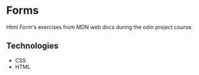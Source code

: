 # Forms
Html Form's exercises from MDN web docs during the odin project course.

## Technologies
- CSS 
- HTML